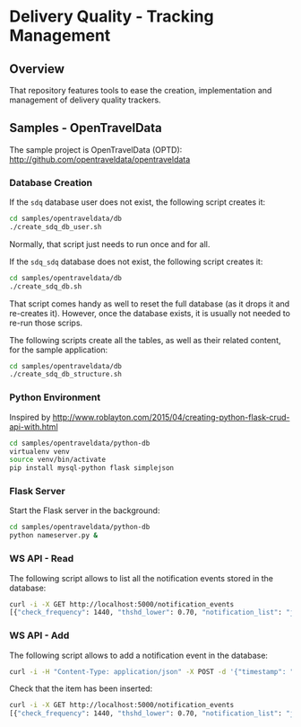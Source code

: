# Delivery Quality - Tracking Management

## Overview
That repository features tools to ease the creation, implementation and management
of delivery quality trackers.

## Samples - OpenTravelData
The sample project is OpenTravelData (OPTD): http://github.com/opentraveldata/opentraveldata

### Database Creation
If the ```sdq``` database user does not exist, the following script creates it:
```bash
cd samples/opentraveldata/db
./create_sdq_db_user.sh
```
Normally, that script just needs to run once and for all.

If the ```sdq_sdq``` database does not exist, the following script creates it:
```bash
cd samples/opentraveldata/db
./create_sdq_db.sh
```
That script comes handy as well to reset the full database (as it drops it and re-creates it). However, once the database exists, it is usually not needed to re-run those scrips.

The following scripts create all the tables, as well as their related content, for the sample application:
```bash
cd samples/opentraveldata/db
./create_sdq_db_structure.sh
```

### Python Environment
Inspired by http://www.roblayton.com/2015/04/creating-python-flask-crud-api-with.html
```bash
cd samples/opentraveldata/python-db
virtualenv venv
source venv/bin/activate
pip install mysql-python flask simplejson
```

### Flask Server
Start the Flask server in the background:
```bash
cd samples/opentraveldata/python-db
python nameserver.py &
```

### WS API - Read
The following script allows to list all the notification events stored in the database:
```bash
curl -i -X GET http://localhost:5000/notification_events
[{"check_frequency": 1440, "thshd_lower": 0.70, "notification_list": "john@doe.me", "thshd_upper": 1.20, "content": "{\"notified_address_list\": \"john@doe.me\"}", "timestamp": "2016-02-01T08:00:00", "tag_list": "\"file\", \"opentraveldata\", \"optd_airline_por.csv\""}, {"check_frequency": 1440, "thshd_lower": 0.70, "notification_list": "john@doe.me", "thshd_upper": 1.20, "content": "{\"notified_address_list\": \"john@doe.me\"}", "timestamp": "2016-02-01T09:00:00", "tag_list": "\"file\", \"opentraveldata\", \"optd_airlines.csv\""}]
```

### WS API - Add
The following script allows to add a notification event in the database:
```bash
curl -i -H "Content-Type: application/json" -X POST -d '{"timestamp": "2016-02-05 20:00:00", "tag_list": "\"file\", \"opentraveldata\", \"optd_airlines.csv\"", "content": "{\"notified_address_list\": \"john@doe.me\"}"}' http://localhost:5000/add
```
Check that the item has been inserted:
```bash
curl -i -X GET http://localhost:5000/notification_events
[{"check_frequency": 1440, "thshd_lower": 0.70, "notification_list": "john@doe.me", "thshd_upper": 1.20, "content": "{\"notified_address_list\": \"john@doe.me\"}", "timestamp": "2016-02-01T08:00:00", "tag_list": "\"file\", \"opentraveldata\", \"optd_airline_por.csv\""}, {"check_frequency": 1440, "thshd_lower": 0.70, "notification_list": "john@doe.me", "thshd_upper": 1.20, "content": "{\"notified_address_list\": \"john@doe.me\"}", "timestamp": "2016-02-01T09:00:00", "tag_list": "\"file\", \"opentraveldata\", \"optd_airlines.csv\""}, {"check_frequency": 1440, "thshd_lower": 0.70, "notification_list": "john@doe.me", "thshd_upper": 1.20, "content": "{\"notified_address_list\": \"john@doe.me\"}", "timestamp": "2016-02-05T20:00:00", "tag_list": "\"file\", \"opentraveldata\", \"optd_airlines.csv\""}]
```

